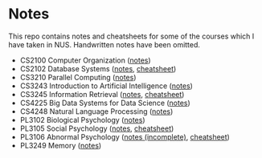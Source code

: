 # Notes
This repo contains notes and cheatsheets for some of the courses which I have taken in NUS. Handwritten notes have been omitted.

* CS2100 Computer Organization ([notes](cs2100/cs2100.pdf))
* CS2102 Database Systems ([notes](cs2102/cs2102.pdf), [cheatsheet](cs2102/cs2102-cheatsheet.pdf))
* CS3210 Parallel Computing ([notes](cs3210/cs3210.pdf))
* CS3243 Introduction to Artificial Intelligence ([notes](cs3243/cs3243.pdf))
* CS3245 Information Retrieval ([notes](cs3245/cs3245.pdf), [cheatsheet](cs3245/cs3245-cheatsheet.pdf))
* CS4225 Big Data Systems for Data Science ([notes](cs4225/cs4225.pdf))
* CS4248 Natural Language Processing ([notes](cs4248/cs4248.pdf))
* PL3102 Biological Psychology ([notes](pl3102/))
* PL3105 Social Psychology ([notes](pl3105/pl3105.pdf), [cheatsheet](pl3105/pl3105-cheatsheet.pdf))
* PL3106 Abnormal Psychology ([notes (incomplete)](pl3106/pl3106.pdf), [cheatsheet](pl3106/pl3106-cheatsheet.pdf))
* PL3249 Memory ([notes](pl3249/pl3249.pdf))
